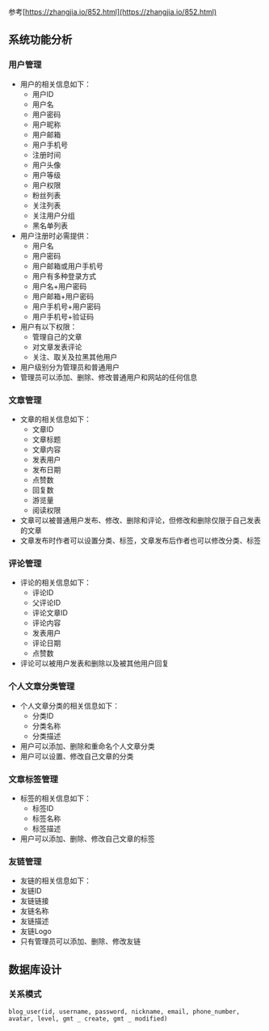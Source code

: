 参考[https://zhangjia.io/852.html](https://zhangjia.io/852.html)
## 系统功能分析
### 用户管理
- 用户的相关信息如下：
	- 用户ID
	- 用户名
	- 用户密码
	- 用户昵称
	- 用户邮箱
	- 用户手机号
	- 注册时间
	- 用户头像
	- 用户等级
	- 用户权限
	- 粉丝列表
	- 关注列表
	- 关注用户分组
	- 黑名单列表
- 用户注册时必需提供：
	- 用户名
	- 用户密码
	- 用户邮箱或用户手机号
	- 用户有多种登录方式
	- 用户名+用户密码
	- 用户邮箱+用户密码
	- 用户手机号+用户密码
	- 用户手机号+验证码
- 用户有以下权限：
	- 管理自己的文章
	- 对文章发表评论
	- 关注、取关及拉黑其他用户
- 用户级别分为管理员和普通用户
- 管理员可以添加、删除、修改普通用户和网站的任何信息
### 文章管理
- 文章的相关信息如下：
	- 文章ID
	- 文章标题
	- 文章内容
	- 发表用户
	- 发布日期
	- 点赞数
	- 回复数
	- 游览量
	- 阅读权限
- 文章可以被普通用户发布、修改、删除和评论，但修改和删除仅限于自己发表的文章
- 文章发布时作者可以设置分类、标签，文章发布后作者也可以修改分类、标签
### 评论管理
- 评论的相关信息如下：
	- 评论ID
	- 父评论ID
	- 评论文章ID
	- 评论内容
	- 发表用户
	- 评论日期
	- 点赞数
- 评论可以被用户发表和删除以及被其他用户回复 
### 个人文章分类管理
- 个人文章分类的相关信息如下：
	- 分类ID
	- 分类名称
	- 分类描述
- 用户可以添加、删除和重命名个人文章分类
- 用户可以设置、修改自己文章的分类
### 文章标签管理
- 标签的相关信息如下：
	- 标签ID
	- 标签名称
	- 标签描述
- 用户可以添加、删除、修改自己文章的标签
### 友链管理
- 友链的相关信息如下：
- 友链ID
- 友链链接
- 友链名称
- 友链描述
- 友链Logo
- 只有管理员可以添加、删除、修改友链
## 数据库设计
### 关系模式
```
blog_user(id, username, password, nickname, email, phone_number, avatar, level, gmt _ create, gmt _ modified)
```

<!--stackedit_data:
eyJoaXN0b3J5IjpbNTk1NjkyMjcxLC0yMDkzNjk1MzEzLDMwNz
cxMTg2NCwyNTU3MTk2NzgsNTg0MTU5MzM0LC0xMTkyNDgwMDM1
LDIwMTQ1NDM4NiwxNzgyODM3NjkyLC03ODg5NTU3NjUsNDE2MT
M0ODI1LC0yNDEyMDYxNjcsOTAzMzc3NzU1LDkxMzI1MzI5NSwt
NjUxMTM2NDY3LDY3MDYxNzU0OSwxMjI0ODUwNTU1LDE2MjM3Mj
YyOTcsMTExNDI0NDg3NiwtNDUxODE1OTUwLC01ODgwNjA0NzZd
fQ==
-->